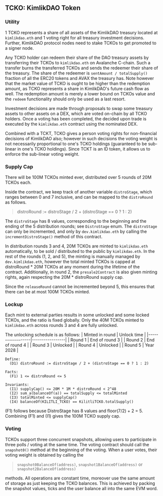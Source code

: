 ## TCKO: KimlikDAO Token


### Utility
1 TCKO represents a share of all assets of the KimlikDAO treasury located
at `kimlikdao.eth` and 1 voting right for all treasury investment decisions.
Further, KimlikDAO protocol nodes need to stake TCKOs to get promoted to a
signer node.

Any TCKO holder can redeem their share of the DAO treasury assets by
transferring their TCKOs to `kimlikdao.eth` on Avalanche C-chain. Such a
transfer burns the transferred TCKOs and sends the redeemer their share of
the treasury. The share of the redeemer is `sentAmount / totalSupply()`
fraction of all the ERC20 tokens and AVAX the treasury has.
Note however that the market value of TCKO is ought to be higher than the
redemption amount, as TCKO represents a share in KimlikDAO's future cash
flow as well. The redemption amount is merely a lower bound on TCKOs value
and the `redeem` functionality should only be used as a last resort.
 
Investment decisions are made through proposals to swap some treasury assets
to other assets on a DEX, which are voted on-chain by all TCKO holders. Once
a voting has been completed, the decided upon trade is executed by the
`kimlikdao.eth` contract using the nominated DEX.

Combined with a TCKT, TCKO gives a person voting rights for non-financial
decisions of KimlikDAO also; however in such decisions the voting weight is
not necessarily proportional to one's TCKO holdings (guaranteed to be
sub-linear in one's TCKO holdings). Since TCKT is an ID token, it allows us
to enforce the sub-linear voting weight.

### Supply Cap
There will be 100M TCKOs minted ever, distributed over 5 rounds of 20M TCKOs
each.

Inside the contract, we keep track of another variable `distroStage`, which
ranges between 0 and 7 inclusive, and can be mapped to the `distroRound` as
follows.

> distroRound :=  distroStage / 2 + (distroStage == 0 ? 1 : 2)

The `distroStage` has 8 values, corresponding to the beginning and the
ending of the 5 distribution rounds; see `DistroStage` enum.
The `distroStage` can only be incremented, and only by `dev.kimlikdao.eth`
by calling the `incrementDistroStage()` method of this contract.

In distribution rounds 3 and 4, 20M TCKOs are minted to `kimlikdao.eth`
automatically, to be sold / distributed to the public by `kimlikdao.eth`.
In the rest of the rounds (1, 2, and 5), the minting is manually managed
by `dev.kimlikdao.eth`, however the total minted TCKOs is capped at
distroRound * 20M TCKOs at any moment during the lifetime of the contract.
Additionally, in round 2, the `presale2Contract` is also given minting
rights, again respecting the 20M * distroRound supply cap.

Since the `releaseRound` cannot be incremented beyond 5, this ensures that
there can be at most 100M TCKOs minted.

### Lockup
Each mint to external parties results in some unlocked and some locked
TCKOs, and the ratio is fixed globally. Only the 40M TCKOs minted to
`kimlikdao.eth` across rounds 3 and 4 are fully unlocked.

The unlocking schedule is as follows:
| Minted in round  |  Unlock time    |
|------------------|-----------------|
|   Round 1        |  End of round 3 |
|   Round 2        |  End of round 4 |
|   Round 3        |  Unlocked       |
|   Round 4        |  Unlocked       |
|   Round 5        |  Year 2028      |

```
Define:
  (D1) distroRound := distroStage / 2 + (distroStage == 0 ? 1 : 2)

Facts:
  (F1) 1 <= distroRound <= 5

Invariants:
  (I1) supplyCap() <= 20M * 1M * distroRound < 2^48
  (I2) sum_a(balanceOf(a)) == totalSupply <= totalMinted
  (I3) totalMinted <= supplyCap()
  (I4) balanceOf(KILITLI_TCKO) == KilitliTCKO.totalSupply()
```
(F1) follows because DistroStage has 8 values and floor(7/2) + 2 = 5.
Combining (F1) and (I1) gives the 100M TCKO supply cap.

### Voting
TCKOs support three concurrent snapshots, allowing users to participate
in three polls / voting at the same time. The voting contract should call
the `snapshot0()` method at the beginning of the voting. When a user votes,
their voting weight is obtained by calling the

> `snapshot0BalanceOf(address)`,
> `snapshot1BalanceOf(address)` or
> `snapshot2BalanceOf(address)`

methods. All operations are constant time, moreover use the same amount of
storage as just keeping the TCKO balances. This is achieved by packing the
snapshot values, ticks and the user balance all into the same EVM word.
